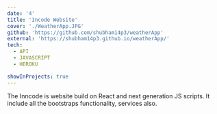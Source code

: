 ```yaml
---
date: '4'
title: 'Incode Website'
cover: './WeatherApp.JPG'
github: 'https://github.com/shubham14p3/weatherApp'
external: 'https://shubham14p3.github.io/weatherApp/'
tech:
  - API
  - JAVASCRIPT
  - HEROKU

showInProjects: true
---
```


The Inncode is website build on React and next generation JS scripts. It include all the bootstraps functionality, services also.
